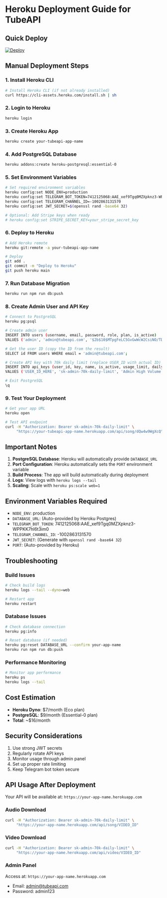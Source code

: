 # Heroku Deployment Guide for TubeAPI

## Quick Deploy

[![Deploy](https://www.herokucdn.com/deploy/button.svg)](https://heroku.com/deploy)

## Manual Deployment Steps

### 1. Install Heroku CLI
```bash
# Install Heroku CLI (if not already installed)
curl https://cli-assets.heroku.com/install.sh | sh
```

### 2. Login to Heroku
```bash
heroku login
```

### 3. Create Heroku App
```bash
heroku create your-tubeapi-app-name
```

### 4. Add PostgreSQL Database
```bash
heroku addons:create heroku-postgresql:essential-0
```

### 5. Set Environment Variables
```bash
# Set required environment variables
heroku config:set NODE_ENV=production
heroku config:set TELEGRAM_BOT_TOKEN=7412125068:AAE_xef9Tgq0MZXpknz3-WPPKK7hl6t3im0
heroku config:set TELEGRAM_CHANNEL_ID=-1002863131570
heroku config:set JWT_SECRET=$(openssl rand -base64 32)

# Optional: Add Stripe keys when ready
# heroku config:set STRIPE_SECRET_KEY=your_stripe_secret_key
```

### 6. Deploy to Heroku
```bash
# Add Heroku remote
heroku git:remote -a your-tubeapi-app-name

# Deploy
git add .
git commit -m "Deploy to Heroku"
git push heroku main
```

### 7. Run Database Migration
```bash
heroku run npm run db:push
```

### 8. Create Admin User and API Key
```bash
# Connect to PostgreSQL
heroku pg:psql

# Create admin user
INSERT INTO users (username, email, password, role, plan, is_active) 
VALUES ('admin', 'admin@tubeapi.com', '$2b$10$MTpgFeLC5GvGwWcW2CsiNO/TDIuWJCuR6RHILF6ehddnFHONuSoP.', 'admin', 'enterprise', true);

# Get the user ID (copy the ID from the result)
SELECT id FROM users WHERE email = 'admin@tubeapi.com';

# Create API key with 70k daily limit (replace USER_ID with actual ID)
INSERT INTO api_keys (user_id, key, name, is_active, usage_limit, daily_limit, daily_usage, usage_count)
VALUES ('USER_ID_HERE', 'sk-admin-70k-daily-limit', 'Admin High Volume Key (70k/day)', true, 999999, 70000, 0, 0);

# Exit PostgreSQL
\q
```

### 9. Test Your Deployment
```bash
# Get your app URL
heroku open

# Test API endpoint
curl -H "Authorization: Bearer sk-admin-70k-daily-limit" \
     "https://your-tubeapi-app-name.herokuapp.com/api/song/dQw4w9WgXcQ"
```

## Important Notes

1. **PostgreSQL Database**: Heroku will automatically provide `DATABASE_URL`
2. **Port Configuration**: Heroku automatically sets the `PORT` environment variable
3. **Build Process**: The app will build automatically during deployment
4. **Logs**: View logs with `heroku logs --tail`
5. **Scaling**: Scale with `heroku ps:scale web=1`

## Environment Variables Required

- `NODE_ENV`: production
- `DATABASE_URL`: (Auto-provided by Heroku Postgres)
- `TELEGRAM_BOT_TOKEN`: 7412125068:AAE_xef9Tgq0MZXpknz3-WPPKK7hl6t3im0
- `TELEGRAM_CHANNEL_ID`: -1002863131570
- `JWT_SECRET`: (Generate with `openssl rand -base64 32`)
- `PORT`: (Auto-provided by Heroku)

## Troubleshooting

### Build Issues
```bash
# Check build logs
heroku logs --tail --dyno=web

# Restart app
heroku restart
```

### Database Issues
```bash
# Check database connection
heroku pg:info

# Reset database (if needed)
heroku pg:reset DATABASE_URL --confirm your-app-name
heroku run npm run db:push
```

### Performance Monitoring
```bash
# Monitor app performance
heroku ps
heroku logs --tail
```

## Cost Estimation

- **Heroku Dyno**: $7/month (Eco plan)
- **PostgreSQL**: $9/month (Essential-0 plan)
- **Total**: ~$16/month

## Security Considerations

1. Use strong JWT secrets
2. Regularly rotate API keys
3. Monitor usage through admin panel
4. Set up proper rate limiting
5. Keep Telegram bot token secure

## API Usage After Deployment

Your API will be available at: `https://your-app-name.herokuapp.com`

### Audio Download
```bash
curl -H "Authorization: Bearer sk-admin-70k-daily-limit" \
     "https://your-app-name.herokuapp.com/api/song/VIDEO_ID"
```

### Video Download
```bash
curl -H "Authorization: Bearer sk-admin-70k-daily-limit" \
     "https://your-app-name.herokuapp.com/api/video/VIDEO_ID"
```

### Admin Panel
Access at: `https://your-app-name.herokuapp.com`
- Email: admin@tubeapi.com
- Password: admin123